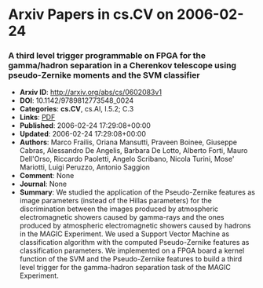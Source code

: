 # Arxiv Papers in cs.CV on 2006-02-24
### A third level trigger programmable on FPGA for the gamma/hadron separation in a Cherenkov telescope using pseudo-Zernike moments and the SVM classifier
- **Arxiv ID**: http://arxiv.org/abs/cs/0602083v1
- **DOI**: 10.1142/9789812773548_0024
- **Categories**: **cs.CV**, cs.AI, I.5.2; C.3
- **Links**: [PDF](http://arxiv.org/pdf/cs/0602083v1)
- **Published**: 2006-02-24 17:29:08+00:00
- **Updated**: 2006-02-24 17:29:08+00:00
- **Authors**: Marco Frailis, Oriana Mansutti, Praveen Boinee, Giuseppe Cabras, Alessandro De Angelis, Barbara De Lotto, Alberto Forti, Mauro Dell'Orso, Riccardo Paoletti, Angelo Scribano, Nicola Turini, Mose' Mariotti, Luigi Peruzzo, Antonio Saggion
- **Comment**: None
- **Journal**: None
- **Summary**: We studied the application of the Pseudo-Zernike features as image parameters (instead of the Hillas parameters) for the discrimination between the images produced by atmospheric electromagnetic showers caused by gamma-rays and the ones produced by atmospheric electromagnetic showers caused by hadrons in the MAGIC Experiment. We used a Support Vector Machine as classification algorithm with the computed Pseudo-Zernike features as classification parameters. We implemented on a FPGA board a kernel function of the SVM and the Pseudo-Zernike features to build a third level trigger for the gamma-hadron separation task of the MAGIC Experiment.



